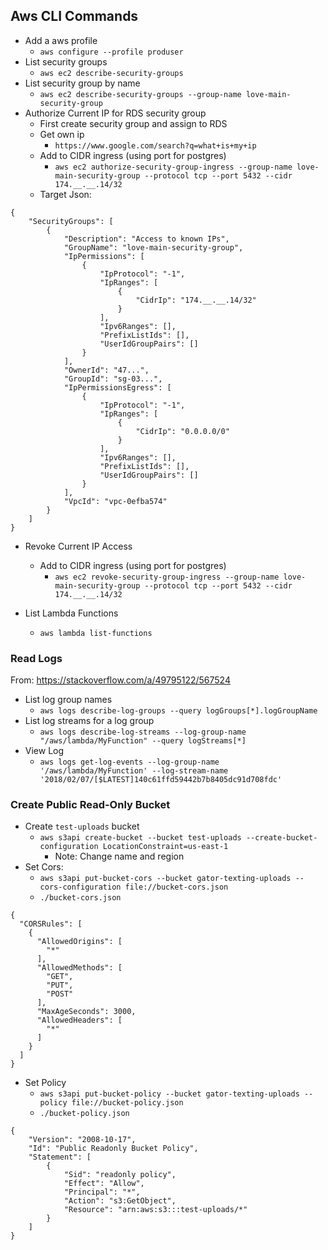 
## Aws CLI Commands

- Add a aws profile
    - `aws configure --profile produser`
- List security groups
    - `aws ec2 describe-security-groups`
- List security group by name
    - `aws ec2 describe-security-groups --group-name love-main-security-group`
- Authorize Current IP for RDS security group
    - First create security group and assign to RDS
    - Get own ip
        - `https://www.google.com/search?q=what+is+my+ip`
    - Add to CIDR ingress (using port for postgres)
        - `aws ec2 authorize-security-group-ingress --group-name love-main-security-group --protocol tcp --port 5432 --cidr 174.__.__.14/32`
    - Target Json:

```
{                                                            
    "SecurityGroups": [                                      
        {                                                    
            "Description": "Access to known IPs",            
            "GroupName": "love-main-security-group",         
            "IpPermissions": [                               
                {                                            
                    "IpProtocol": "-1",                      
                    "IpRanges": [                            
                        {                                    
                            "CidrIp": "174.__.__.14/32"      
                        }                                    
                    ],                                       
                    "Ipv6Ranges": [],                        
                    "PrefixListIds": [],                     
                    "UserIdGroupPairs": []                   
                }                                            
            ],                                               
            "OwnerId": "47...",                       
            "GroupId": "sg-03...",               
            "IpPermissionsEgress": [                         
                {                                            
                    "IpProtocol": "-1",                      
                    "IpRanges": [                            
                        {                                    
                            "CidrIp": "0.0.0.0/0"            
                        }                                    
                    ],                                       
                    "Ipv6Ranges": [],                        
                    "PrefixListIds": [],                     
                    "UserIdGroupPairs": []                   
                }                                            
            ],                                               
            "VpcId": "vpc-0efba574"                          
        }                                                    
    ]                                                        
}                                                            
```

- Revoke Current IP Access
    - Add to CIDR ingress (using port for postgres)
        - `aws ec2 revoke-security-group-ingress --group-name love-main-security-group --protocol tcp --port 5432 --cidr 174.__.__.14/32`

- List Lambda Functions
    - `aws lambda list-functions`

### Read Logs

From: https://stackoverflow.com/a/49795122/567524

- List log group names
    - `aws logs describe-log-groups --query logGroups[*].logGroupName`
- List log streams for a log group
    - `aws logs describe-log-streams --log-group-name "/aws/lambda/MyFunction" --query logStreams[*]`
- View Log
    - `aws logs get-log-events --log-group-name '/aws/lambda/MyFunction' --log-stream-name '2018/02/07/[$LATEST]140c61ffd59442b7b8405dc91d708fdc'`


### Create Public Read-Only Bucket

- Create `test-uploads` bucket
    - `aws s3api create-bucket --bucket test-uploads --create-bucket-configuration LocationConstraint=us-east-1`
        - Note: Change name and region
- Set Cors:
    - `aws s3api put-bucket-cors --bucket gator-texting-uploads --cors-configuration file://bucket-cors.json`
    - `./bucket-cors.json`

```
{
  "CORSRules": [
    {
      "AllowedOrigins": [
        "*"
      ],
      "AllowedMethods": [
        "GET",
        "PUT",
        "POST"
      ],
      "MaxAgeSeconds": 3000,
      "AllowedHeaders": [
        "*"
      ]
    }
  ]
}
```

- Set Policy
    - `aws s3api put-bucket-policy --bucket gator-texting-uploads --policy file://bucket-policy.json`
    - `./bucket-policy.json`

```
{
    "Version": "2008-10-17",
    "Id": "Public Readonly Bucket Policy",
    "Statement": [
        {
            "Sid": "readonly policy",
            "Effect": "Allow",
            "Principal": "*",
            "Action": "s3:GetObject",
            "Resource": "arn:aws:s3:::test-uploads/*"
        }
    ]
}
```


